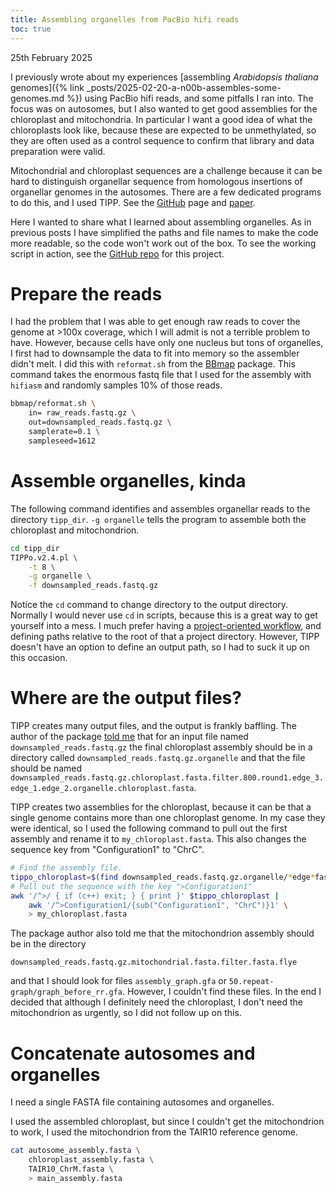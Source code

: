```yaml
---
title: Assembling organelles from PacBio hifi reads
toc: true
---
```

25th February 2025

I previously wrote about my experiences [assembling *Arabidopsis thaliana*
genomes]({% link _posts/2025-02-20-a-n00b-assembles-some-genomes.md %}) using PacBio hifi reads, and some pitfalls I ran into.
The focus was on autosomes, but I also wanted to get good assemblies for the
chloroplast and mitochondria.
In particular I want a good idea of what the chloroplasts look like, because 
these are expected to be unmethylated, so they are often used as a control
sequence to confirm that library and data preparation were valid.

Mitochondrial and chloroplast sequences are a challenge because it can be hard to distinguish organellar sequence from homologous insertions of organellar genomes in the autosomes.
There are a few dedicated programs to do this, and I used TIPP.
See the [GitHub](https://github.com/Wenfei-Xian/TIPP) page and [paper](https://doi.org/10.1093/molbev/msae247).

Here I wanted to share what I learned about assembling organelles.
As in previous posts I have simplified the paths and file names to make the code more readable, so the code won't work out of the box.
To see the working script in action, see the [GitHub repo](https://github.com/ellisztamas/meth_pedigree/blob/main/03_processing/05_genome_assembly/06_assemble_organelles.sh) for this project.

# Prepare the reads

I had the problem that I was able to get enough raw reads to cover the genome at >100x coverage, which I will admit is not a terrible problem to have.
However, because cells have only one nucleus but tons of organelles, I first had to downsample the data to fit into memory so the assembler didn't melt.
I did this with `reformat.sh` from the [BBmap](https://archive.jgi.doe.gov/data-and-tools/software-tools/bbtools/bb-tools-user-guide/reformat-guide/) package.
This command takes the enormous fastq file that I used for the assembly with `hifiasm` and randomly samples 10% of those reads.

```sh
bbmap/reformat.sh \
    in= raw_reads.fastq.gz \
    out=downsampled_reads.fastq.gz \
    samplerate=0.1 \
    sampleseed=1612
```

# Assemble organelles, kinda

The following command identifies and assembles organellar reads to the directory `tipp_dir`.
`-g organelle` tells the program to assemble both the chloroplast and mitochondrion.

```sh
cd tipp_dir
TIPPo.v2.4.pl \
    -t 8 \
    -g organelle \
    -f downsampled_reads.fastq.gz
```

Notice the `cd` command to change directory to the output directory.
Normally I would never use `cd` in scripts, because this is a great way to get yourself into a mess.
I much prefer having a [project-oriented workflow](https://www.tidyverse.org/blog/2017/12/workflow-vs-script/), and defining paths relative to the root of that a project directory.
However, TIPP doesn't have an option to define an output path, so I had to suck it up on this occasion.

# Where are the output files?

TIPP creates many output files, and the output is frankly baffling.
The author of the package [told me](https://github.com/Wenfei-Xian/TIPP/issues/5#issue-2779824136) that for an input file named `downsampled_reads.fastq.gz` the final chloroplast assembly should be in a directory called `downsampled_reads.fastq.gz.organelle` and that the file should be named `downsampled_reads.fastq.gz.chloroplast.fasta.filter.800.round1.edge_3.edge_1.edge_2.organelle.chloroplast.fasta`.

TIPP creates two assemblies for the chloroplast, because it can be that a single genome contains more than one chloroplast genome.
In my case they were identical, so I used the following command to pull out the first assembly and rename it to `my_chloroplast.fasta`. This also changes the sequence key from "Configuration1" to "ChrC".

```sh
# Find the assembly file.
tippo_chloroplast=$(find downsampled_reads.fastq.gz.organelle/*edge*fasta)
# Pull out the sequence with the key ">Configuration1"
awk '/^>/ { if (c++) exit; } { print }' $tippo_chloroplast | 
    awk '/^>Configuration1/{sub("Configuration1", "ChrC")}1' \
    > my_chloroplast.fasta
```

The package author also told me that the mitochondrion assembly should be in the directory
```
downsampled_reads.fastq.gz.mitochondrial.fasta.filter.fasta.flye
```
and that I should look for files `assembly_graph.gfa` or `50.repeat-graph/graph_before_rr.gfa`.
However, I couldn't find these files.
In the end I decided that although I definitely need the chloroplast, I don't need the mitochondrion as urgently, so I did not follow up on this.

# Concatenate autosomes and organelles

I need a single FASTA file containing autosomes and organelles.

I used the assembled chloroplast, but since I couldn't get the mitochondrion to work, I used the mitochondrion from the TAIR10 reference genome.

```sh
cat autosome_assembly.fasta \
    chloroplast_assembly.fasta \
    TAIR10_ChrM.fasta \
    > main_assembly.fasta
```